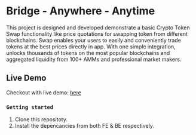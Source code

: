 # Bridge - Anywhere - Anytime

This project is designed and developed demonstrate a basic Crypto Token Swap functionality like price quotations for swapping token from different blockchains. Swap enables your users to easily and conveniently trade tokens at the best prices directly in app. With one simple integration, unlocks thousands of tokens on the most popular blockchains and aggregated liquidity from 100+ AMMs and professional market makers.

## Live Demo

Checkout with live demo: [here](https://bridge-api-ashen.vercel.app/ "Bridge Live App")

### `Getting started`

1. Clone this repositoty.
2. Install the depencancies from both FE & BE respectively.
